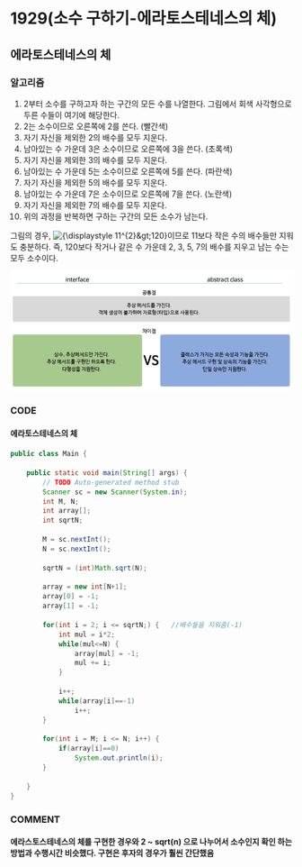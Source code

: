 # 1929\(소수 구하기-에라토스테네스의 체\)

## 에라토스테네스의 체

### 알고리즘

1. 2부터 소수를 구하고자 하는 구간의 모든 수를 나열한다. 그림에서 회색 사각형으로 두른 수들이 여기에 해당한다.
2. 2는 소수이므로 오른쪽에 2를 쓴다. \(빨간색\)
3. 자기 자신을 제외한 2의 배수를 모두 지운다.
4. 남아있는 수 가운데 3은 소수이므로 오른쪽에 3을 쓴다. \(초록색\)
5. 자기 자신을 제외한 3의 배수를 모두 지운다.
6. 남아있는 수 가운데 5는 소수이므로 오른쪽에 5를 쓴다. \(파란색\)
7. 자기 자신을 제외한 5의 배수를 모두 지운다.
8. 남아있는 수 가운데 7은 소수이므로 오른쪽에 7을 쓴다. \(노란색\)
9. 자기 자신을 제외한 7의 배수를 모두 지운다.
10. 위의 과정을 반복하면 구하는 구간의 모든 소수가 남는다.

그림의 경우, ![{\displaystyle 11^{2}&amp;gt;120}](https://wikimedia.org/api/rest_v1/media/math/render/svg/542ed9781025d9b298c52a42b63958fdf35dc985)이므로 11보다 작은 수의 배수들만 지워도 충분하다. 즉, 120보다 작거나 같은 수 가운데 2, 3, 5, 7의 배수를 지우고 남는 수는 모두 소수이다.

![](../.gitbook/assets/image%20%2853%29.png)

### CODE

#### 에라토스테네스의 체 

```java
public class Main {

	public static void main(String[] args) {
		// TODO Auto-generated method stub
		Scanner sc = new Scanner(System.in);
		int M, N;
		int array[];
		int sqrtN;
		
		M = sc.nextInt();
		N = sc.nextInt();
		
		sqrtN = (int)Math.sqrt(N);
		
		array = new int[N+1];
		array[0] = -1;
		array[1] = -1;
		
		for(int i = 2; i <= sqrtN;) {	//배수들을 지워줌(-1)
			int mul = i*2;
			while(mul<=N) {
				array[mul] = -1;
				mul += i;
			}
			
			i++;
			while(array[i]==-1)
				i++;
		}
		
		for(int i = M; i <= N; i++) {
			if(array[i]==0)
				System.out.println(i);
		}
		
	}
}
```

### COMMENT

#### 에라스토스테네스의 체를 구현한 경우와 2 ~ sqrt\(n\) 으로 나누어서 소수인지 확인 하는 방법과 수행시간 비슷했다. 구현은 후자의 경우가 훨씬 간단했음

